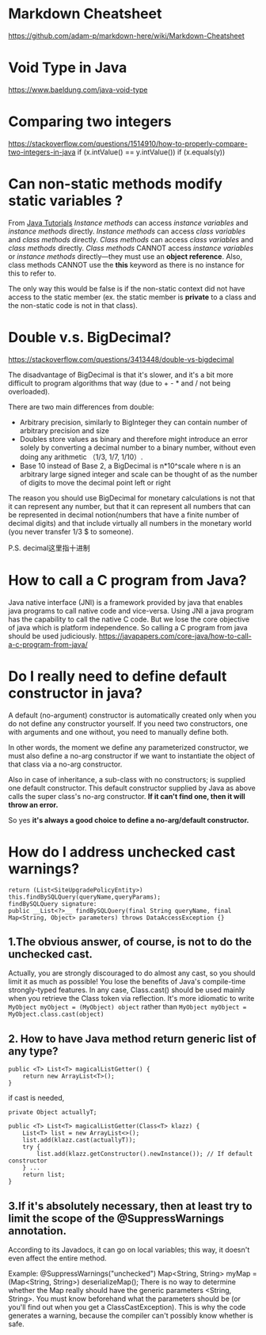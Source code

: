 # Markdown Cheatsheet
https://github.com/adam-p/markdown-here/wiki/Markdown-Cheatsheet

# Void Type in Java
https://www.baeldung.com/java-void-type

# Comparing two integers
https://stackoverflow.com/questions/1514910/how-to-properly-compare-two-integers-in-java
if (x.intValue() == y.intValue())
if (x.equals(y))

# Can non-static methods modify static variables ?
From [Java Tutorials](https://docs.oracle.com/javase/tutorial/java/javaOO/classvars.html)
*Instance methods* can access *instance variables* and *instance methods* directly.
*Instance methods* can access *class variables* and *class methods* directly.
*Class methods* can access *class variables* and *class methods* directly.
*Class methods* CANNOT access *instance variables* or *instance methods* directly—they must use an __object reference__. 
Also, class methods CANNOT use the __this__ keyword as there is no instance for this to refer to.

The only way this would be false is if the non-static context did not have access to the static member (ex. the static member is **private** to a class and the non-static code is not in that class).

# Double v.s. BigDecimal?
https://stackoverflow.com/questions/3413448/double-vs-bigdecimal

The disadvantage of BigDecimal is that it's slower, and it's a bit more difficult to program algorithms that way (due to + - * and / not being overloaded).

There are two main differences from double:
- Arbitrary precision, similarly to BigInteger they can contain number of arbitrary precision and size
- Doubles store values as binary and therefore might introduce an error solely by converting a decimal number to a binary number, without even doing any arithmetic （1/3, 1/7, 1/10）.
- Base 10 instead of Base 2, a BigDecimal is n*10^scale where n is an arbitrary large signed integer and scale can be thought of as the number of digits to move the decimal point left or right

The reason you should use BigDecimal for monetary calculations is not that it can represent any number, but that it can represent all numbers that can be represented in decimal notion(numbers that have a finite number of decimal digits) and that include virtually all numbers in the monetary world (you never transfer 1/3 $ to someone).

P.S. decimal这里指十进制

# How to call a C program from Java?
Java native interface (JNI) is a framework provided by java that enables java programs to call native code and vice-versa.
Using JNI a java program has the capability to call the native C code. But we lose the core objective of java which is platform independence. So calling a C program from java should be used judiciously.
https://javapapers.com/core-java/how-to-call-a-c-program-from-java/


# Do I really need to define default constructor in java?
A default (no-argument) constructor is automatically created only when you do not define any constructor yourself.
If you need two constructors, one with arguments and one without, you need to manually define both.

In other words, the moment we define any parameterized constructor, we must also define a no-arg constructor if we want to instantiate the object of that class via a no-arg constructor.

Also in case of inheritance, a sub-class with no constructors; is supplied one default constructor. This default constructor supplied by Java as above calls the super class's no-arg constructor. __If it can't find one, then it will throw an error.__

So yes __it's always a good choice to define a no-arg/default constructor.__

# How do I address unchecked cast warnings?
```
return (List<SiteUpgradePolicyEntity>) this.findBySQLQuery(queryName,queryParams);
findBySQLQuery signature:
public __List<?>__ findBySQLQuery(final String queryName, final Map<String, Object> parameters) throws DataAccessException {}
```
## 1.The obvious answer, of course, is not to do the unchecked cast. 
Actually, you are strongly discouraged to do almost any cast, so you should limit it as much as possible! You lose the benefits of Java's compile-time strongly-typed features.
In any case, Class.cast() should be used mainly when you retrieve the Class token via reflection. It's more idiomatic to write
```MyObject myObject = (MyObject) object```
rather than
```MyObject myObject = MyObject.class.cast(object)```

## 2. How to have Java method return generic list of any type?
```
public <T> List<T> magicalListGetter() {
    return new ArrayList<T>();
}
```
if cast is needed,
```
private Object actuallyT;

public <T> List<T> magicalListGetter(Class<T> klazz) {
    List<T> list = new ArrayList<>();
    list.add(klazz.cast(actuallyT));
    try {
        list.add(klazz.getConstructor().newInstance()); // If default constructor
    } ...
    return list;
}
```

## 3.If it's absolutely necessary, then at least try to __limit the scope__ of the @SuppressWarnings annotation. 
According to its Javadocs, it can go on local variables; this way, it doesn't even affect the entire method.

Example:
@SuppressWarnings("unchecked")
Map<String, String> myMap = (Map<String, String>) deserializeMap();
There is no way to determine whether the Map really should have the generic parameters <String, String>. You must know beforehand what the parameters should be (or you'll find out when you get a ClassCastException). This is why the code generates a warning, because the compiler can't possibly know whether is safe.

